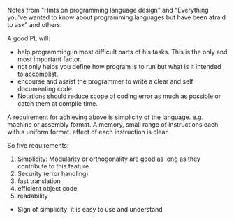 Notes from "Hints on programming language design" and 
"Everything you've wanted to know about programming languages but have been afraid to ask" and others:

A good PL will:
- help programming in most difficult parts of his tasks. This is the only and most important factor.
- not only helps you define how program is to run but what is it intended to accomplist.
- encourse and assist the programmer to write a clear and self documenting code.
- Notations should reduce scope of coding error as much as possible or catch them at compile time. 


A requirement for achieving above is simplicity of the language. e.g. machine or assembly format. A memory, small range of instructions each with a uniform format. effect of each instruction is clear. 

So five requirements:
1. Simplicity: Modularity or orthogonality are good as long as they contribute to this feature. 
2. Security (error handling)
3. fast translation
4. efficient object code
5. readability


- Sign of simplicity: it is easy to use and understand
